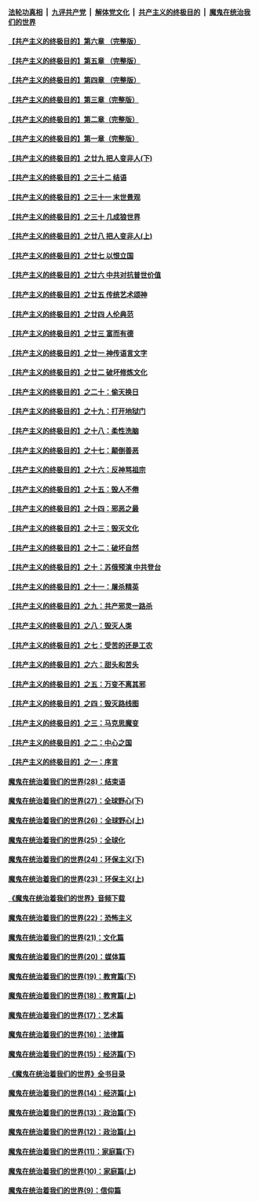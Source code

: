 

####  [法轮功真相](../../../../basic/blob/master/README.md?t=06150131) &nbsp;|&nbsp; [九评共产党](../../../../9ping.md/blob/master/README.md?t=06150131) &nbsp;|&nbsp; [解体党文化](../../../../jtdwh.md/blob/master/README.md?t=06150131)  &nbsp;|&nbsp; [共产主义的终极目的](../../../../gczydzjmd.md/blob/master/README.md?t=06150131) &nbsp;|&nbsp; [魔鬼在统治我们的世界](../../../../mgztzwmdsj.md/blob/master/README.md?t=06150131) 

#### [【共产主义的终极目的】第六章 （完整版）](../pages/nsc422/n11428913.md?t=06150131) 

#### [【共产主义的终极目的】第五章 （完整版）](../pages/nsc422/n11428912.md?t=06150131) 

#### [【共产主义的终极目的】第四章 （完整版）](../pages/nsc422/n11428907.md?t=06150131) 

#### [【共产主义的终极目的】第三章（完整版）](../pages/nsc422/n11428848.md?t=06150131) 

#### [【共产主义的终极目的】第二章（完整版）](../pages/nsc422/n11428831.md?t=06150131) 

#### [【共产主义的终极目的】第一章（完整版）](../pages/nsc422/n11417651.md?t=06150131) 

#### [【共产主义的终极目的】之廿九 把人变非人(下)](../pages/nsc422/n11344140.md?t=06150131) 

#### [【共产主义的终极目的】之三十二 结语](../pages/nsc422/n11360535.md?t=06150131) 

#### [【共产主义的终极目的】之三十一 末世景观](../pages/nsc422/n11351129.md?t=06150131) 

#### [【共产主义的终极目的】之三十 几成狼世界](../pages/nsc422/n11348280.md?t=06150131) 

#### [【共产主义的终极目的】之廿八 把人变非人(上)](../pages/nsc422/n11340492.md?t=06150131) 

#### [【共产主义的终极目的】之廿七 以恨立国](../pages/nsc422/n11336944.md?t=06150131) 

#### [【共产主义的终极目的】之廿六 中共对抗普世价值](../pages/nsc422/n11324785.md?t=06150131) 

#### [【共产主义的终极目的】之廿五 传统艺术颂神](../pages/nsc422/n11296396.md?t=06150131) 

#### [【共产主义的终极目的】之廿四 人伦典范](../pages/nsc422/n11296397.md?t=06150131) 

#### [【共产主义的终极目的】之廿三 富而有德](../pages/nsc422/n11283598.md?t=06150131) 

#### [【共产主义的终极目的】之廿一 神传语言文字](../pages/nsc422/n11263265.md?t=06150131) 

#### [【共产主义的终极目的】之廿二 破坏修炼文化](../pages/nsc422/n11245728.md?t=06150131) 

#### [【共产主义的终极目的】之二十：偷天换日](../pages/nsc422/n11238846.md?t=06150131) 

#### [【共产主义的终极目的】之十九：打开地狱门](../pages/nsc422/n11206376.md?t=06150131) 

#### [【共产主义的终极目的】之十八：柔性洗脑](../pages/nsc422/n11199994.md?t=06150131) 

#### [【共产主义的终极目的】之十七：颠倒善恶](../pages/nsc422/n11179782.md?t=06150131) 

#### [【共产主义的终极目的】之十六：反神骂祖宗](../pages/nsc422/n11166798.md?t=06150131) 

#### [【共产主义的终极目的】之十五：毁人不倦](../pages/nsc422/n11166792.md?t=06150131) 

#### [【共产主义的终极目的】之十四：邪恶之最](../pages/nsc422/n11150249.md?t=06150131) 

#### [【共产主义的终极目的】之十三：毁灭文化](../pages/nsc422/n11135227.md?t=06150131) 

#### [【共产主义的终极目的】之十二：破坏自然](../pages/nsc422/n11135214.md?t=06150131) 

#### [【共产主义的终极目的】之十：苏俄预演 中共登台](../pages/nsc422/n11118424.md?t=06150131) 

#### [【共产主义的终极目的】之十一：屠杀精英](../pages/nsc422/n11118442.md?t=06150131) 

#### [【共产主义的终极目的】之九：共产邪灵一路杀](../pages/nsc422/n11114139.md?t=06150131) 

#### [【共产主义的终极目的】之八：毁灭人类](../pages/nsc422/n11108503.md?t=06150131) 

#### [【共产主义的终极目的】之七：受苦的还是工农](../pages/nsc422/n11101809.md?t=06150131) 

#### [【共产主义的终极目的】之六：甜头和苦头](../pages/nsc422/n11096971.md?t=06150131) 

#### [【共产主义的终极目的】之五：万变不离其邪](../pages/nsc422/n11091285.md?t=06150131) 

#### [【共产主义的终极目的】之四：毁灭路线图](../pages/nsc422/n11086284.md?t=06150131) 

#### [【共产主义的终极目的】之三：马克思魔变](../pages/nsc422/n11061941.md?t=06150131) 

#### [【共产主义的终极目的】之二：中心之国](../pages/nsc422/n11047728.md?t=06150131) 

#### [【共产主义的终极目的】之一：序言](../pages/nsc422/n11086077.md?t=06150131) 

#### [魔鬼在统治着我们的世界(28)：结束语](../pages/nsc422/n10936246.md?t=06150131) 

#### [魔鬼在统治着我们的世界(27)：全球野心(下)](../pages/nsc422/n10928319.md?t=06150131) 

#### [魔鬼在统治着我们的世界(26)：全球野心(上)](../pages/nsc422/n10900318.md?t=06150131) 

#### [魔鬼在统治着我们的世界(25)：全球化](../pages/nsc422/n10788205.md?t=06150131) 

#### [魔鬼在统治着我们的世界(24)：环保主义(下)](../pages/nsc422/n10695307.md?t=06150131) 

#### [魔鬼在统治着我们的世界(23)：环保主义(上)](../pages/nsc422/n10688613.md?t=06150131) 

#### [《魔鬼在统治着我们的世界》音频下载](../pages/nsc422/n10635553.md?t=06150131) 

#### [魔鬼在统治着我们的世界(22)：恐怖主义](../pages/nsc422/n10614727.md?t=06150131) 

#### [魔鬼在统治着我们的世界(21)：文化篇](../pages/nsc422/n10597706.md?t=06150131) 

#### [魔鬼在统治着我们的世界(20)：媒体篇](../pages/nsc422/n10586579.md?t=06150131) 

#### [魔鬼在统治着我们的世界(19)：教育篇(下)](../pages/nsc422/n10564808.md?t=06150131) 

#### [魔鬼在统治着我们的世界(18)：教育篇(上)](../pages/nsc422/n10526970.md?t=06150131) 

#### [魔鬼在统治着我们的世界(17)：艺术篇](../pages/nsc422/n10499093.md?t=06150131) 

#### [魔鬼在统治着我们的世界(16)：法律篇](../pages/nsc422/n10485969.md?t=06150131) 

#### [魔鬼在统治着我们的世界(15)：经济篇(下)](../pages/nsc422/n10469975.md?t=06150131) 

#### [《魔鬼在统治着我们的世界》全书目录](../pages/nsc422/n10464261.md?t=06150131) 

#### [魔鬼在统治着我们的世界(14)：经济篇(上)](../pages/nsc422/n10457370.md?t=06150131) 

#### [魔鬼在统治着我们的世界(13)：政治篇(下)](../pages/nsc422/n10448270.md?t=06150131) 

#### [魔鬼在统治着我们的世界(12)：政治篇(上)](../pages/nsc422/n10444576.md?t=06150131) 

#### [魔鬼在统治着我们的世界(11)：家庭篇(下)](../pages/nsc422/n10440961.md?t=06150131) 

#### [魔鬼在统治着我们的世界(10)：家庭篇(上)](../pages/nsc422/n10435448.md?t=06150131) 

#### [魔鬼在统治着我们的世界(9)：信仰篇](../pages/nsc422/n10432159.md?t=06150131) 

